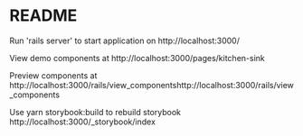 # README

Run 'rails server' to start application on http://localhost:3000/

View demo components at http://localhost:3000/pages/kitchen-sink

Preview components at http://localhost:3000/rails/view_componentshttp://localhost:3000/rails/view_components

Use yarn storybook:build to rebuild storybook http://localhost:3000/\_storybook/index
